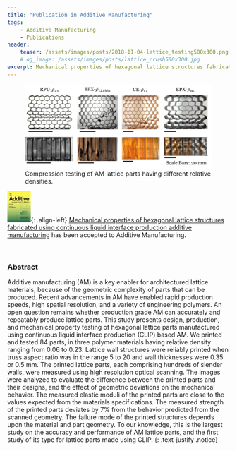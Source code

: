 ```yaml
---
title: "Publication in Additive Manufacturing"
tags:
    - Additive Manufacturing
    - Publications
header:
    teaser: /assets/images/posts/2018-11-04-lattice_testing500x300.png
    # og_image: /assets/images/posts/lattice_crush500x300.jpg
excerpt: Mechanical properties of hexagonal lattice structures fabricated using CLIP AM
---
```

<figure>
    <a href="/assets/images/posts/2018-11-04-lattice_testing.png">
    <img src="/assets/images/posts/2018-11-04-lattice_testing.png"></a>
    <figcaption>Compression testing of AM lattice parts having different relative densities.</figcaption>
</figure>

![image-left](/assets/images/posts/AM_journal_cover50x70.jpg){: .align-left}
[Mechanical properties of hexagonal lattice structures fabricated using continuous liquid interface production additive manufacturing](https://doi.org/10.1016/j.addma.2018.11.002)
has been accepted to Additive Manufacturing.

<p>&nbsp;</p>

### Abstract
Additive manufacturing (AM) is a key enabler for architectured lattice materials, because of the geometric complexity of parts that can be produced.
Recent advancements in AM have enabled rapid production speeds, high spatial resolution, and a variety of engineering polymers. An open question remains 
whether production grade AM can accurately and repeatably produce lattice parts. This study presents design, production, and mechanical property testing 
of hexagonal lattice parts manufactured using continuous liquid interface production (CLIP) based AM. We printed and tested 84 parts, in three polymer 
materials having relative density ranging from 0.06 to 0.23. Lattice wall structures were reliably printed when truss aspect ratio was in the range 5 to 
20 and wall thicknesses were 0.35 or 0.5 mm. The printed lattice parts, each comprising hundreds of slender walls, were measured using high resolution 
optical scanning. The images were analyzed to evaluate the difference between the printed parts and their designs, and the effect of geometric deviations 
on the mechanical behavior. The measured elastic moduli of the printed parts are close to the values expected from the materials specifications. The 
measured strength of the printed parts deviates by 7% from the behavior predicted from the scanned geometry. The failure mode of the printed structures 
depends upon the material and part geometry. To our knowledge, this is the largest study on the accuracy and performance of AM lattice parts, and the 
first study of its type for lattice parts made using CLIP. 
{: .text-justify .notice}